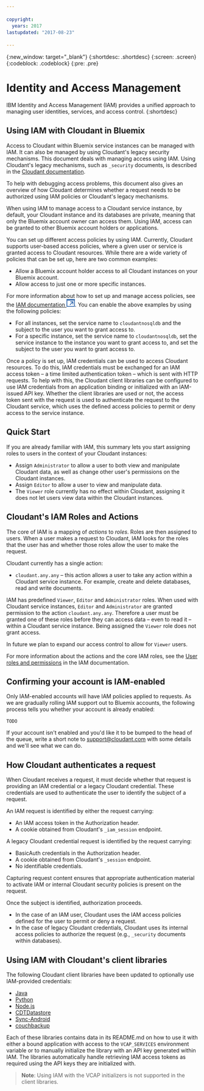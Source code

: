 ```yaml
---

copyright:
  years: 2017
lastupdated: "2017-08-23"

---
```


{:new_window: target="_blank"}
{:shortdesc: .shortdesc}
{:screen: .screen}
{:codeblock: .codeblock}
{:pre: .pre}

<!-- Acrolinx: 2017-MM-DD -->

# Identity and Access Management

IBM Identity and Access Management (IAM) provides a unified approach to managing
user identities,
services,
and access control.
{:shortdesc}

## Using IAM with Cloudant in Bluemix

Access to Cloudant within Bluemix service instances can be managed with IAM. It can also be managed by using
Cloudant's legacy security mechanisms. This document deals with managing
access using IAM. Using Cloudant's legacy mechanisms, such as `_security`
documents, is described in the [Cloudant documentation](../api/authorization.html).

To help with debugging access problems, this document also gives an overview
of how Cloudant determines whether a request needs to be authorized
using IAM policies or Cloudant's legacy mechanisms.

When using IAM to manage access to a Cloudant service instance, by default,
your Cloudant instance and its databases are private, meaning that only the
Bluemix account owner can access them. Using IAM, access can be granted to
other Bluemix account holders or applications.

You can set up different access policies by using IAM. Currently, Cloudant
supports user-based access policies, where a given user or service is
granted access to Cloudant resources. While there are a wide
variety of policies that can be set up, here are two common examples:

* Allow a Bluemix account holder access to all Cloudant instances on your
    Bluemix account.
* Allow access to just one or more specific instances.

For more information about how to set up and manage access policies,
see the [IAM documentation ![External link icon](../images/launch-glyph.svg "External link icon")](https://console.bluemix.net/docs/iam/iamusermanage.html#iamusermanage). 
You can enable the above examples by using the following policies:

* For all instances, set the service name to `cloudantnosqldb` and
    the subject to the user you want to grant access to.
* For a specific instance, set the service name to `cloudantnosqldb`, set the 
service instance to the instance you want to grant access to, and set the 
subject to the user you want to grant access to.

Once a policy is set up, IAM credentials can be used to access Cloudant
resources. To do this, IAM credentials must be exchanged for an IAM
access token – a time limited authentication token – which is sent
with HTTP requests. To help with this, the Cloudant client libraries can
be configured to use IAM credentials from an application binding or
initialized with an IAM-issued API key. Whether the client libraries are
used or not, the access token sent with the request is used to authenticate
the request to the Cloudant service, which uses the defined access
policies to permit or deny access to the service instance.

## Quick Start

If you are already familiar with IAM, this summary lets you start
assigning roles to users in the context of your Cloudant instances:

* Assign `Administrator` to allow a user to both view and manipulate Cloudant
    data, as well as change other user's permissions on the Cloudant
    instances.
* Assign `Editor` to allow a user to view and manipulate data.
* The `Viewer` role currently has no effect within Cloudant, assigning it
    does not let users view data within the Cloudant instances.

## Cloudant's IAM Roles and Actions

The core of IAM is a mapping of _actions_ to _roles_. Roles are then assigned
to users. When a user makes a request to Cloudant, IAM looks for the roles
that the user has and whether those roles allow the user to make the request.

Cloudant currently has a single action:

* `cloudant.any.any` – this action allows a user to take any action within
    a Cloudant service instance. For example, create and delete databases,
    read and write documents.

IAM has predefined `Viewer`, `Editor` and `Administrator` roles. When used with
Cloudant service instances, `Editor` and `Administrator` are granted permission
to the action `cloudant.any.any`. Therefore a user must be granted one of
these roles before they can access data – even to read it – within a Cloudant
service instance. Being assigned the `Viewer` role does not grant access.

In future we plan to expand our access control to allow for `Viewer` users.

For more information about the actions and the core IAM roles, see the
[User roles and permissions](https://console.bluemix.net/docs/iam/users_roles.html#userroles) in the IAM documentation.

## Confirming your account is IAM-enabled

Only IAM-enabled accounts will have IAM policies applied to requests.
As we are gradually rolling IAM support out to Bluemix accounts, the
following process tells you whether your account is already enabled:

```
TODO
```

If your account isn't enabled and you'd like it to be bumped to the
head of the queue, write a short note to <support@cloudant.com> with
some details and we'll see what we can do.

## How Cloudant authenticates a request

When Cloudant receives a request, it must decide whether that request is
providing an IAM credential or a legacy Cloudant credential. These
credentials are used to authenticate the user to identify the subject
of a request.

An IAM request is identified by either the request carrying:

* An IAM access token in the Authorization header.
* A cookie obtained from Cloudant's `_iam_session` endpoint.

A legacy Cloudant credential request is identified by the request carrying:

* BasicAuth credentials in the Authorization header.
* A cookie obtained from Cloudant's `_session` endpoint.
* No identifiable credentials.

Capturing request content ensures that appropriate
authentication material to activate IAM or internal Cloudant security
policies is present on the request.

Once the subject is identified, authorization proceeds.

* In the case of an IAM user, Cloudant uses the IAM access policies
    defined for the user to permit or deny a request.
* In the case of legacy Cloudant credentials, Cloudant uses its internal
    access policies to authorize the request (e.g., `_security` documents
    within databases).

## Using IAM with Cloudant's client libraries

The following Cloudant client libraries have been updated to optionally use
IAM-provided credentials:

* [Java](https://github.com/cloudant/java-cloudant/)
* [Python](https://github.com/cloudant/python-cloudant/)
* [Node.js](https://github.com/cloudant/nodejs-cloudant/)
* [CDTDatastore](https://github.com/cloudant/CDTDatastore/)
* [Sync-Android](https://github.com/cloudant/sync-android/)
* [couchbackup](https://github.com/cloudant/couchbackup/)

Each of these libraries contains data in its README.md on how to use it with
either a bound application with access to the `VCAP_SERVICES` environment
variable or to manually initialize the library with an API key generated
within IAM. The libraries automatically handle retrieving IAM access
tokens as required using the API keys they are initialized with.

> **Note**: Using IAM with the VCAP initializers is not supported 
in the client libraries.